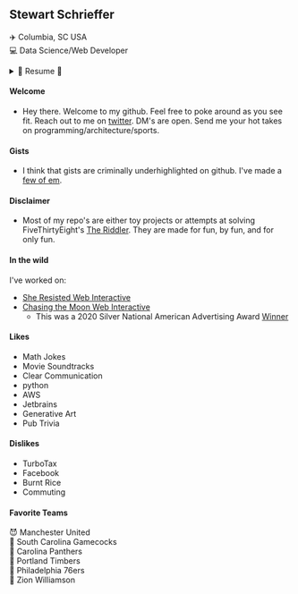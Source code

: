 ## Stewart Schrieffer
✈️ Columbia, SC USA   
💻 Data Science/Web Developer  

<details>
 <summary>📝 Resume 📝</summary>
 
 ## Skills
 
 #### 5+ years
 * python
 * Java
 * SQL
 
 #### 2-5 years
 * JavaScript (Angular)
 * C#
 * php
 * AWS
   * S3
   * DynamoDB
   * CloudFormation
   * IAM
   * Cloudfront
   * Lambda
 
 ## Experience
 
 ### Cyberwoven
 _2017 - Present_
 #### Web Application Developer
 * Developed front and backend for multiple Angular applications
 * Drupal backend Development
 * Development team's go-to data wrangler
 * .NET project enhancements
 
 ### SCANA
 _2016-2017_
 #### Corporate Systems Intern
 * Created Crystal Reports to report data to stakeholders
 * Developed and extended Sharepoint functionality 
 
 ## Education
 
 #### University of South Carolina Honors College
 * Bachelor of Science - Computer Science
 * 3.831 GPA
 * Intern at SCANA/Cyberwoven during 2016-2018 school years
 
 ---
 
 </details>

#### Welcome
* Hey there. Welcome to my github. Feel free to poke around as you see fit. Reach out to me on [twitter](https://twitter.com/Schrewart). DM's are open. Send me your hot takes on programming/architecture/sports.


#### Gists
* I think that gists are criminally underhighlighted on github. I've made a [few of em](https://gist.github.com/StewSchrieff).

#### Disclaimer
* Most of my repo's are either toy projects or attempts at solving FiveThirtyEight's [The Riddler](https://fivethirtyeight.com/tag/the-riddler/). They are made for fun, by fun, and for only fun.

#### In the wild
I've worked on:
* [She Resisted Web Interactive](https://www.pbs.org/wgbh/americanexperience/interactives/she-resisted/)
* [Chasing the Moon Web Interactive](https://ctm.americanexperience.org/)
  * This was a 2020 Silver National American Advertising Award [Winner](http://winners.americanadvertisingawards.com/awards2020/silver/)

#### Likes
* Math Jokes
* Movie Soundtracks
* Clear Communication
* python
* AWS
* Jetbrains
* Generative Art
* Pub Trivia

#### Dislikes

* TurboTax
* Facebook
* Burnt Rice
* Commuting



#### Favorite Teams
😈 Manchester United  
🐓 South Carolina Gamecocks  
🏈 Carolina Panthers  
🌲 Portland Timbers  
🏀 Philadelphia 76ers  
💪 Zion Williamson  


